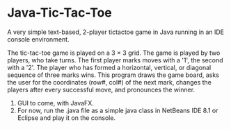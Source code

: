 # Java-Tic-Tac-Toe

A very simple text-based, 2-player tictactoe game in Java running in an IDE console environment.

The tic-tac-toe game is played on a 3 × 3 grid. The game is played by two players, who take turns. The first player marks moves with a '1', the second with a '2'. The player who has formed a horizontal, vertical, or diagonal sequence of three marks wins. This program draws the game board, asks the user for the coordinates (row#, col#) of the next mark, changes the players after every successful move, and pronounces the winner.

1. GUI to come, with JavaFX.
2. For now, run the .java file as a simple java class in NetBeans IDE 8.1 or Eclipse and play it on the console.


